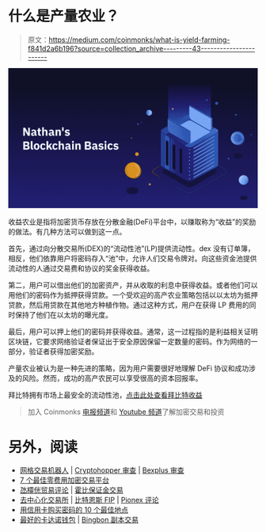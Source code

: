 # 什么是产量农业？

> 原文：<https://medium.com/coinmonks/what-is-yield-farming-f841d2a6b196?source=collection_archive---------43----------------------->

![](img/d0e088d4b375e0eb3438f1bc382a6862.png)

收益农业是指将加密货币存放在分散金融(DeFi)平台中，以赚取称为“收益”的奖励的做法。有几种方法可以做到这一点。

首先，通过向分散交易所(DEX)的“流动性池”(LP)提供流动性。dex 没有订单簿，相反，他们依靠用户将密码存入“池”中，允许人们交易令牌对。向这些资金池提供流动性的人通过交易费和协议的奖金获得收益。

第二，用户可以借出他们的加密资产，并从收取的利息中获得收益。或者他们可以用他们的密码作为抵押获得贷款。一个受欢迎的高产农业策略包括以以太坊为抵押贷款，然后用贷款在其他地方种植作物。通过这种方式，用户在获得 LP 费用的同时保持了他们在以太坊的曝光度。

最后，用户可以押上他们的密码并获得收益。通常，这一过程指的是利益相关证明区块链，它要求网络验证者保证出于安全原因保留一定数量的密码。作为网络的一部分，验证者获得加密奖励。

产量农业被认为是一种先进的策略，因为用户需要很好地理解 DeFi 协议和成功涉及的风险。然而，成功的高产农民可以享受很高的资本回报率。

拜比特拥有市场上最安全的流动性池，[点击此处查看拜比特收益](https://www.bybit.com/en-US/earn/home)

> 加入 Coinmonks [电报频道](https://t.me/coincodecap)和 [Youtube 频道](https://www.youtube.com/c/coinmonks/videos)了解加密交易和投资

# 另外，阅读

*   [网格交易机器人](https://coincodecap.com/grid-trading) | [Cryptohopper 审查](/coinmonks/cryptohopper-review-a388ff5bae88) | [Bexplus 审查](https://coincodecap.com/bexplus-review)
*   [7 个最佳零费用加密交易平台](https://coincodecap.com/zero-fee-crypto-exchanges)
*   [氹欞侊贸易评论](https://coincodecap.com/anny-trade-review) | [霍比保证金交易](/coinmonks/huobi-margin-trading-b3b06cdc1519)
*   [去中心化交易所](https://coincodecap.com/what-are-decentralized-exchanges) | [比特恩斯 FIP](https://coincodecap.com/bitbns-fip) | [Pionex 评论](https://coincodecap.com/pionex-review-exchange-with-crypto-trading-bot)
*   [用信用卡购买密码的 10 个最佳地点](https://coincodecap.com/buy-crypto-with-credit-card)
*   [最好的卡达诺钱包](https://coincodecap.com/best-cardano-wallets) | [Bingbon 副本交易](https://coincodecap.com/bingbon-copy-trading)